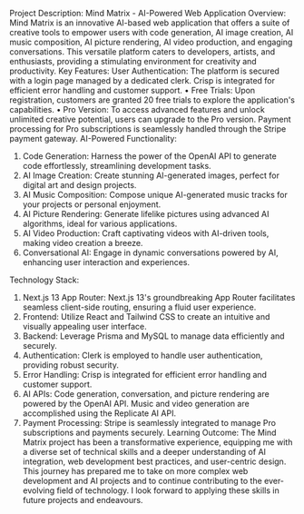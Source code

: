 Project Description: Mind Matrix - AI-Powered Web Application
Overview:
Mind Matrix is an innovative AI-based web application that offers a suite of creative tools to empower users with code generation, AI image creation, AI music composition, AI picture rendering, AI video production, and engaging conversations. This versatile platform caters to developers, artists, and enthusiasts, providing a stimulating environment for creativity and productivity.
Key Features:
User Authentication:
The platform is secured with a login page managed by a dedicated clerk.
Crisp is integrated for efficient error handling and customer support.
•	Free Trials:
Upon registration, customers are granted 20 free trials to explore the application's capabilities.
•	Pro Version:
To access advanced features and unlock unlimited creative potential, users can upgrade to the Pro version.
Payment processing for Pro subscriptions is seamlessly handled through the Stripe payment gateway.
AI-Powered Functionality:
1.	Code Generation:
Harness the power of the OpenAI API to generate code effortlessly, streamlining development tasks.
2.	AI Image Creation:
Create stunning AI-generated images, perfect for digital art and design projects.
3.	AI Music Composition:
Compose unique AI-generated music tracks for your projects or personal enjoyment.
4.	AI Picture Rendering:
Generate lifelike pictures using advanced AI algorithms, ideal for various applications.
5.	AI Video Production:
Craft captivating videos with AI-driven tools, making video creation a breeze.
6.	Conversational AI:
Engage in dynamic conversations powered by AI, enhancing user interaction and experiences.

Technology Stack:
1.	Next.js 13 App Router:
Next.js 13's groundbreaking App Router facilitates seamless client-side routing, ensuring a fluid user experience.
2.	Frontend:
Utilize React and Tailwind CSS to create an intuitive and visually appealing user interface.
3.	Backend:
Leverage Prisma and MySQL to manage data efficiently and securely.
4.	Authentication:
Clerk is employed to handle user authentication, providing robust security.
5.	Error Handling:
Crisp is integrated for efficient error handling and customer support.
6.	AI APIs:
Code generation, conversation, and picture rendering are powered by the OpenAI API.
Music and video generation are accomplished using the Replicate AI API.
7.	Payment Processing:
Stripe is seamlessly integrated to manage Pro subscriptions and payments securely.
Learning Outcome:
The Mind Matrix project has been a transformative experience, equipping me with a diverse set of technical skills and a deeper understanding of AI integration, web development best practices, and user-centric design. This journey has prepared me to take on more complex web development and AI projects and to continue contributing to the ever-evolving field of technology. I look forward to applying these skills in future projects and endeavours.

